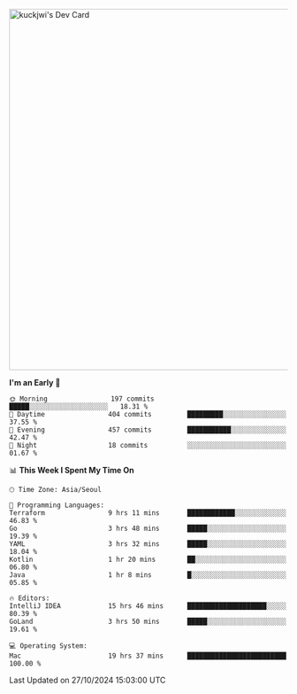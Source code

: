 <a href="https://app.daily.dev/kuckhwancho"><img src="https://api.daily.dev/devcards/v2/efef39c8028947428b3c0b486b9cd9b6.png?r=iz2&type=wide" width="652" alt="kuckjwi's Dev Card"/></a>

<!--START_SECTION:waka-->
**I'm an Early 🐤** 

```text
🌞 Morning                197 commits         █████░░░░░░░░░░░░░░░░░░░░   18.31 % 
🌆 Daytime                404 commits         █████████░░░░░░░░░░░░░░░░   37.55 % 
🌃 Evening                457 commits         ███████████░░░░░░░░░░░░░░   42.47 % 
🌙 Night                  18 commits          ░░░░░░░░░░░░░░░░░░░░░░░░░   01.67 % 
```


📊 **This Week I Spent My Time On** 

```text
🕑︎ Time Zone: Asia/Seoul

💬 Programming Languages: 
Terraform                9 hrs 11 mins       ████████████░░░░░░░░░░░░░   46.83 % 
Go                       3 hrs 48 mins       █████░░░░░░░░░░░░░░░░░░░░   19.39 % 
YAML                     3 hrs 32 mins       █████░░░░░░░░░░░░░░░░░░░░   18.04 % 
Kotlin                   1 hr 20 mins        ██░░░░░░░░░░░░░░░░░░░░░░░   06.80 % 
Java                     1 hr 8 mins         █░░░░░░░░░░░░░░░░░░░░░░░░   05.85 % 

🔥 Editors: 
IntelliJ IDEA            15 hrs 46 mins      ████████████████████░░░░░   80.39 % 
GoLand                   3 hrs 50 mins       █████░░░░░░░░░░░░░░░░░░░░   19.61 % 

💻 Operating System: 
Mac                      19 hrs 37 mins      █████████████████████████   100.00 % 
```


 Last Updated on 27/10/2024 15:03:00 UTC
<!--END_SECTION:waka-->
